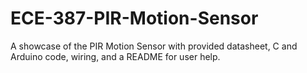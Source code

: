 # ECE-387-PIR-Motion-Sensor
A showcase of the PIR Motion Sensor with provided datasheet, C and Arduino code, wiring, and a README for user help.
